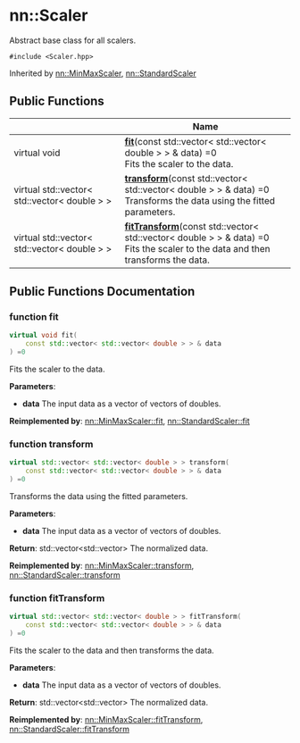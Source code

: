 # nn::Scaler



Abstract base class for all scalers. 


`#include <Scaler.hpp>`

Inherited by [nn::MinMaxScaler](classnn_1_1_min_max_scaler.md), [nn::StandardScaler](classnn_1_1_standard_scaler.md)

## Public Functions

|                | Name           |
| -------------- | -------------- |
| virtual void | **[fit](classnn_1_1_scaler.md#function-fit)**(const std::vector< std::vector< double > > & data) =0<br>Fits the scaler to the data.  |
| virtual std::vector< std::vector< double > > | **[transform](classnn_1_1_scaler.md#function-transform)**(const std::vector< std::vector< double > > & data) =0<br>Transforms the data using the fitted parameters.  |
| virtual std::vector< std::vector< double > > | **[fitTransform](classnn_1_1_scaler.md#function-fittransform)**(const std::vector< std::vector< double > > & data) =0<br>Fits the scaler to the data and then transforms the data.  |

## Public Functions Documentation

### function fit

```cpp
virtual void fit(
    const std::vector< std::vector< double > > & data
) =0
```

Fits the scaler to the data. 

**Parameters**: 

  * **data** The input data as a vector of vectors of doubles. 


**Reimplemented by**: [nn::MinMaxScaler::fit](classnn_1_1_min_max_scaler.md#function-fit), [nn::StandardScaler::fit](classnn_1_1_standard_scaler.md#function-fit)


### function transform

```cpp
virtual std::vector< std::vector< double > > transform(
    const std::vector< std::vector< double > > & data
) =0
```

Transforms the data using the fitted parameters. 

**Parameters**: 

  * **data** The input data as a vector of vectors of doubles. 


**Return**: std::vector<std::vector<double>> The normalized data. 

**Reimplemented by**: [nn::MinMaxScaler::transform](classnn_1_1_min_max_scaler.md#function-transform), [nn::StandardScaler::transform](classnn_1_1_standard_scaler.md#function-transform)


### function fitTransform

```cpp
virtual std::vector< std::vector< double > > fitTransform(
    const std::vector< std::vector< double > > & data
) =0
```

Fits the scaler to the data and then transforms the data. 

**Parameters**: 

  * **data** The input data as a vector of vectors of doubles. 


**Return**: std::vector<std::vector<double>> The normalized data. 

**Reimplemented by**: [nn::MinMaxScaler::fitTransform](classnn_1_1_min_max_scaler.md#function-fittransform), [nn::StandardScaler::fitTransform](classnn_1_1_standard_scaler.md#function-fittransform)
